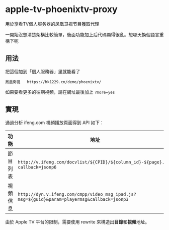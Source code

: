 apple-tv-phoenixtv-proxy
========================

用於享看TV個人服务器的凤凰卫视节目獲取代理

一開始沒想清楚架構比較簡單，後面功能加上后代碼顯得很亂。想哪天換個語言重構下呢

## 用法

把這個加到「個人服務器」里就能看了
```
鳳凰衛視   https://hk1229.cn/demo/phoenixtv/
```
如果要看更多的往期視頻，請在網址最後加上 `?more=yes`

## 實現

通過分析 ifeng.com 視頻播放頁面得到 API 如下：

功能 | 地址
---------|-----
節目列表 | `http://v.ifeng.com/docvlist/${CPID}/${column_id}-${page}.js?callback=jsonp6`
視頻信息 | `http://dyn.v.ifeng.com/cmpp/video_msg_ipad.js?msg=${guid}&param=playermsg&callback=jsonp3`

由於 Apple TV 平台的限制，需要使用 rewrite 來構造出**目錄**和**視頻**地址。

